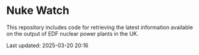 # Nuke Watch

This repository includes code for retrieving the latest information available on the output of EDF nuclear power plants in the UK.

Last updated: 2025-03-20 20:16
